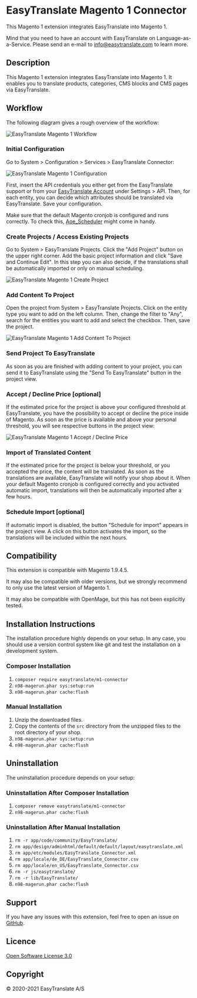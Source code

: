 # EasyTranslate Magento 1 Connector

This Magento 1 extension integrates EasyTranslate into Magento 1.

Mind that you need to have an account with EasyTranslate on Language-as-a-Service. Please send an e-mail to
info@easytranslate.com to learn more.

## Description

This Magento 1 extension integrates EasyTranslate into Magento 1. It enables you to translate products, categories, CMS
blocks and CMS pages via EasyTranslate.

## Workflow

The following diagram gives a rough overview of the workflow:

![EasyTranslate Magento 1 Workflow](images/easytranslate-m1-connector.jpg "EasyTranslate Magento 1 Workflow")

### Initial Configuration

Go to System > Configuration > Services > EasyTranslate Connector:

![EasyTranslate Magento 1 Configuration](images/easytranslate-m1-connector-configuration.png "EasyTranslate Magento 1 Configuration")

First, insert the API credentials you either get from the EasyTranslate support or from
your [EasyTranslate Account](https://platform.easytranslate.com/) under Settings >
API. Then, for each entity, you can decide which attributes should be translated via EasyTranslate. Save your
configuration.

Make sure that the default Magento cronjob is configured and runs correctly. To check
this, [Aoe_Scheduler](https://github.com/AOEpeople/Aoe_Scheduler) might come in handy.

### Create Projects / Access Existing Projects

Go to System > EasyTranslate Projects. Click the "Add Project" button on the upper right corner. Add the basic project
information and click "Save and Continue Edit".
In this step you can also decide, if the translations shall be automatically imported or only on manual scheduling.

![EasyTranslate Magento 1 Create Project](images/easytranslate-m1-connector-create-project.png "EasyTranslate Magento 1 Create Project")

### Add Content To Project

Open the project from System > EasyTranslate Projects. Click on the entity type you want to add on the left column.
Then, change the filter to "Any", search for the entities you want to add and select the checkbox. Then, save the
project.

![EasyTranslate Magento 1 Add Content To Project](images/easytranslate-m1-connector-add-content-to-project.png "EasyTranslate Magento 1 Add Content To Project")

### Send Project To EasyTranslate

As soon as you are finished with adding content to your project, you can send it to EasyTranslate using the "Send To
EasyTranslate" button in the project view.

### Accept / Decline Price [optional]

If the estimated price for the project is above your configured threshold at EasyTranslate, you have the possibility to
accept or decline the price inside of Magento. As soon as the price is available and above your personal threshold, you
will see respective buttons in the project view:

![EasyTranslate Magento 1 Accept / Decline Price](images/easytranslate-m1-connector-accept-decline-price.png "EasyTranslate Magento 1 Accept / Decline Price")

### Import of Translated Content

If the estimated price for the project is below your threshold, or you accepted the price, the content will be
translated. As soon as the translations are available, EasyTranslate will notify your shop about it. When your default
Magento cronjob is configured correctly and you activated automatic import, translations will then be automatically imported after a few hours.

### Schedule Import [optional]

If automatic import is disabled, the button "Schedule for import" appears in the project view. 
A click on this button activates the import, so the translations will be included within the next hours.

## Compatibility

This extension is compatible with Magento 1.9.4.5.

It may also be compatible with older versions, but we strongly recommend to only use the latest version of Magento 1.

It may also be compatible with OpenMage, but this has not been explicitly tested.

## Installation Instructions

The installation procedure highly depends on your setup. In any case, you should use a version control system like git
and test the installation on a development system.

### Composer Installation

1. `composer require easytranslate/m1-connector`
2. `n98-magerun.phar sys:setup:run`
3. `n98-magerun.phar cache:flush`

### Manual Installation

1. Unzip the downloaded files.
2. Copy the contents of the `src` directory from the unzipped files to the root directory of your shop.
3. `n98-magerun.phar sys:setup:run`
4. `n98-magerun.phar cache:flush`

## Uninstallation

The uninstallation procedure depends on your setup:

### Uninstallation After Composer Installation

1. `composer remove easytranslate/m1-connector`
2. `n98-magerun.phar cache:flush`

### Uninstallation After Manual Installation

1. `rm -r app/code/community/EasyTranslate/`
2. `rm app/design/adminhtml/default/default/layout/easytranslate.xml`
3. `rm app/etc/modules/EasyTranslate_Connector.xml`
4. `rm app/locale/de_DE/EasyTranslate_Connector.csv`
5. `rm app/locale/en_US/EasyTranslate_Connector.csv`
6. `rm -r js/easytranslate/`
7. `rm -r lib/EasyTranslate/`
8. `n98-magerun.phar cache:flush`

## Support

If you have any issues with this extension, feel free to open an issue
on [GitHub](https://github.com/easytranslate-com/laas-api-magento-1-plugin/issues).

## Licence

[Open Software License 3.0](https://opensource.org/licenses/OSL-3.0)

## Copyright

&copy; 2020-2021 EasyTranslate A/S
